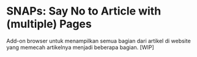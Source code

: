 # SNAPs: Say No to Article with (multiple) Pages

Add-on browser untuk menampilkan semua bagian dari artikel di website yang memecah artikelnya menjadi beberapa bagian. [WIP] 